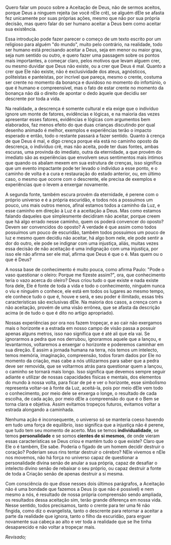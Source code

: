 Quero falar um pouco sobre a Aceitação de Deus, não de sermos aceitos, porque Deus a ninguem rejeita (se você nEle crê), se alguém dEle se afasta fez unicamente por suas próprias ações, mesmo que não por sua própria decisão, mas quero falar do ser humano aceitar a Deus bem como aceitar sua existência.

Essa introdução pode fazer parecer o começo de um texto escrito por um religioso para alguém "do mundo", muito pelo contrário, na realidade, todo ser humano está precisando aceitar a Deus, seja em menor ou maior grau, seja num sentido ou outro, e quero fazer uma passagem sobre os pontos mais importantes, a começar claro, pelos motivos que levam alguem crer, ou mesmo duvidar que Deus não existe, ou a crer que Deus é mal. Quanto a crer que Ele não existe, não é exclusividade dos ateus, agnósticos, politeístas e panteístas, por incrível que pareça, mesmo o crente, costuma ser crente no momento da bonança e duvidoso no momento do infortúnio, o que é humano e compreensível, mas o fato de estar crente no momento da bonança não dá o direito de apontar o dedo àquele que decidiu ser descrente por toda a vida.

Na realidade, a descrença é somente cultural e ela exige que o indivíduo ignore um monte de fatores, evidências e lógicas, e na maioria das vezes apresentar esses fatores, evidências e lógicas com argumentos bem elaborados, faz menos efeito do que duas crianças discutindo por qual desenho animado é melhor, exemplos e experiências terão o impacto esperado e então, todo o restante passará a fazer sentido. Quanto à crença de que Deus é mal, e digo crença porque ela está no caminho oposto da descrença, o indivíduo crê, mas não aceita, pode ter duas fontes, ambas escuras, uma provinda do imediato, outra da eternidade, a que provém do imediato são as experiências que envolvem seus sentimentos mais íntimos que quando os abalam mexem em sua estrutura de crenças, isso significa que um evento impactante pode ter levado o indivíduo a esse ponto, e o caminho de volta é a cura e restauração do estado anterior, ou, em último caso, o mesmo que ocorre com o descrente, ele precisa de exemplos e experiências que o levem a enxergar novamente.

A segunda fonte, também escura provém da eternidade, é perene com o próprio universo e é a própria escuridão, e todos nós a possuímos um pouco, uns mais outros menos, afinal estamos todos a caminho da Luz, e esse caminho em direção à Luz é a aceitação a Deus. Mas como estamos falando daqueles que simplesmente decidiram não aceitar, porque creem que há algo errado nesse caminho, quem os poderá convencer do oposto? Devem ser convencidos do oposto? A verdade é que assim como todos possuímos um pouco de escuridão, também todos possuimos um pouco de luz e mesmo quem decidiu não aceitar, há algo bom nele, ele pode sentir a dor do outro, ele pode se indignar com uma injustiça, aliás, muitas vezes essa decisão de não aceitação é uma indignação com uma injustiça, por isso ele não afirma ser ele mal, afirma que Deus é que o é. Mas quem ou o que é Deus?

A nossa base de conhecimento é muito pouca, como afirma Paulo: "Pode o vaso questionar o oleiro: Porque me fizeste assim?", ora, que conhecimento teria o vazo acerca do oleiro? Deus criou tudo o que existe e nada existe fora dele, Ele é fonte de toda a vida e todo o conhecimento, ninguém nunca o viu e ninguém o conhece, ele está em todos os lugares ao mesmo tempo, ele conhece tudo o que é, houve e será, e seu poder é ilimitado, essas três características são exclusivas dEle. Na maioria dos casos, a crença com a não aceitação, provém de uma visão errônea, que se afasta da descrição acima (e de tudo o que é dito no artigo apropriado).

Nossas experiências por ora nos fazem tropeçar, e ao cair não exergamos mais o horizonte e a estrada em nosso campo de visão passa a possuir apenas alguns metros, isso nao significa que é até ali que ela vai. Se ignorarmos a pedra que nos derrubou, ignorarmos aquele que a lançou, e levantarmos, voltaremos a enxergar o horizonte e poderemos caminhar em sua direção. É assim a jornada humana na terra, nós temos um intelecto, temos memória, imaginação, compreensão, todos foram dados por Ele no momento da criação, mas cabe a nós utilizarmos para saber que a pedra deve ser removida, que se voltarmos atrás para questionar quem a lançou, o caminho se tornará mais longo. Isso significa que devemos sempre seguir adiante e utilizar de nossas capacidades físicas e mentais, dos elementos do mundo à nossa volta, para ficar de pé e ver o horizonte, esse simbolismo representa voltar-se à fonte da Luz, aceitá-la, pois por meio dEle vem todo o conhecimento, por meio dele se enxerga o longe, o resultado de cada escolha, de cada ação, por meio dEle a compreensão do que é o Bem se torna clara e objetiva. Assim evitamos tropeços futuros, evitamos voltar a estrada alongando a caminhada.

Nenhuma ação é inconsequente, o universo só se manteria coeso havendo em tudo uma força de equilíbrio, isso significa que a injustiça não é perene, que tudo tem seu momento de acerto. Mas se temos <b>individualidade</b>, se temos <b>personalidade</b> e se somos <b>cientes de si mesmos</b>, de onde vieram essas características se Deus criou e mantém tudo o que existe? Claro que Ele o é também, Ele sabe. Poderia o fígado de um homem decidir destruir o coração? Poderiam seus rins tentar destruir o cérebro? NEle vivemos e nEle nos movemos, não há força no universo capaz de questionar a personalidade divina senão de anular a sua própria, capaz de desafiar o intelecto divino senão de rebaixar o seu próprio, ou capaz destruir a fonte de toda a Criação senão de apenas destruir a si mesma.

Com consciência do que disse nesses dois últimos parágrafos, a Aceitação não é uma bondade que fazemos a Deus (o que não é possível) e nem mesmo a nós, é resultado de nossa própria compreensão sendo ampliada, os resultados dessa aceitação sim, terão grande diferença em nossa vida. Nesse sentido, todos precisamos, tanto o crente para ter uma fé não fingida, como diz o evangelista, tanto o descrente para retornar a aceitar a parte da realidade que ignora, tanto o filho da escuridão, para erguer novamente sua cabeça ao alto e ver toda a realidade que se lhe tinha desaparecido e não voltar a tropeçar mais.

<i>Revisado;</i>